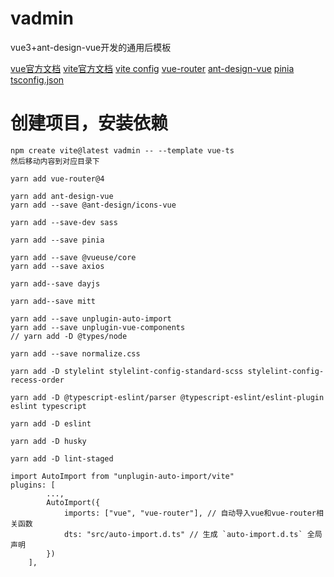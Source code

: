 # vadmin
vue3+ant-design-vue开发的通用后模板

[vue官方文档](https://cn.vuejs.org/api/general.html)
[vite官方文档](https://cn.vitejs.dev/guide/env-and-mode.html)
[vite config](https://vitejs.dev/config/)
[vue-router](https://router.vuejs.org/zh/installation.html)
[ant-design-vue](https://www.antdv.com/docs/vue/introduce-cn)
[pinia](https://pinia.web3doc.top/getting-started.html)
[tsconfig.json](https://www.typescriptlang.org/tsconfig#files)

# 创建项目，安装依赖
```shell
npm create vite@latest vadmin -- --template vue-ts
然后移动内容到对应目录下

yarn add vue-router@4

yarn add ant-design-vue 
yarn add --save @ant-design/icons-vue

yarn add --save-dev sass

yarn add --save pinia

yarn add --save @vueuse/core
yarn add --save axios

yarn add--save dayjs

yarn add--save mitt

yarn add --save unplugin-auto-import
yarn add --save unplugin-vue-components 
// yarn add -D @types/node

yarn add --save normalize.css

yarn add -D stylelint stylelint-config-standard-scss stylelint-config-recess-order

yarn add -D @typescript-eslint/parser @typescript-eslint/eslint-plugin eslint typescript

yarn add -D eslint

yarn add -D husky

yarn add -D lint-staged
```

```shell
import AutoImport from "unplugin-auto-import/vite"
plugins: [
		...,
		AutoImport({
			imports: ["vue", "vue-router"], // 自动导入vue和vue-router相关函数
			dts: "src/auto-import.d.ts" // 生成 `auto-import.d.ts` 全局声明
		})
	],
```